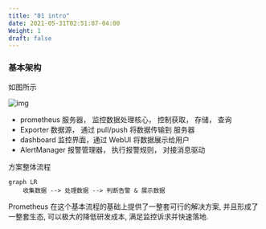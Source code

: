 ```yaml
---
title: "01 intro"
date: 2021-05-31T02:51:07-04:00
Weight: 1
draft: false
---
```


### 基本架构

如图所示


![img](./16027237814690.jpg)

- prometheus 服务器， 监控数据处理核心， 控制获取， 存储， 查询
- Exporter 数据源， 通过 pull/push 将数据传输到 服务器
- dashboard 监控界面，通过 WebUI 将数据展示给用户
- AlertManager 报警管理器， 执行报警规则， 对接消息驱动

方案整体流程

```mermaid
graph LR
    收集数据 --> 处理数据 --> 判断告警 & 展示数据
```

Prometheus 在这个基本流程的基础上提供了一整套可行的解决方案, 并且形成了一整套生态, 可以极大的降低研发成本, 满足监控诉求并快速落地.